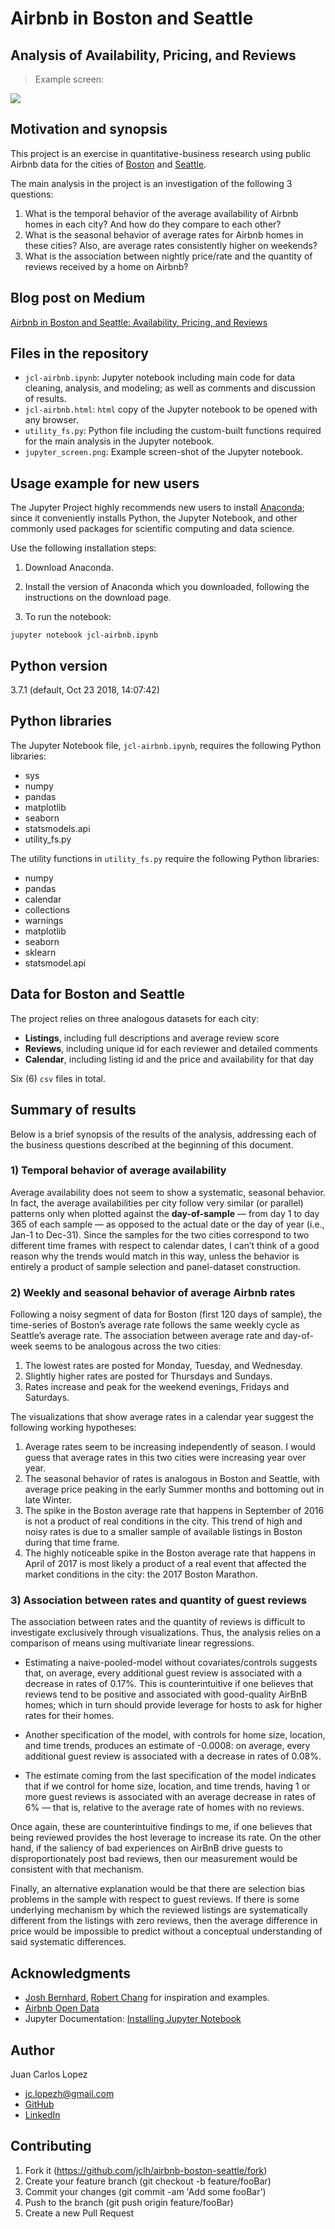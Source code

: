 # Airbnb in Boston and Seattle

## Analysis of Availability, Pricing, and Reviews

> Example screen:

![](jupyter_screen.png)

## Motivation and synopsis

This project is an exercise in quantitative-business research using public Airbnb data for the cities of [Boston](https://www.kaggle.com/airbnb/boston) and [Seattle](https://www.kaggle.com/airbnb/seattle/data). 

The main analysis in the project is an investigation of the following 3 questions:

1. What is the temporal behavior of the average availability of Airbnb homes in each city? And how do they compare to each other?
2. What is the seasonal behavior of average rates for Airbnb homes in these cities? Also, are average rates consistently higher on weekends?
3. What is the association between nightly price/rate and the quantity of reviews received by a home on Airbnb?

## Blog post on Medium 

[Airbnb in Boston and Seattle: Availability, Pricing, and Reviews](https://medium.com/@jcl/airbnb-in-boston-and-seattle-d2a6daf82b11)

## Files in the repository

* `jcl-airbnb.ipynb`:  Jupyter notebook including main code for data cleaning, analysis, and modeling; as well as comments and discussion of results. 
* `jcl-airbnb.html`:  `html` copy of the Jupyter notebook to be opened with any browser. 
* `utility_fs.py`:  Python file including the custom-built functions required for the main analysis in the Jupyter notebook. 
* `jupyter_screen.png`:  Example screen-shot of the Jupyter notebook.

## Usage example for new users

The Jupyter Project highly recommends new users to install [Anaconda](https://www.anaconda.com/distribution/); since it conveniently installs Python, the Jupyter Notebook, and other commonly used packages for scientific computing and data science.

Use the following installation steps:

1. Download Anaconda.

2. Install the version of Anaconda which you downloaded, following the instructions on the download page.

3. To run the notebook:

```
jupyter notebook jcl-airbnb.ipynb
```

## Python version

3.7.1 (default, Oct 23 2018, 14:07:42) 

## Python libraries

The Jupyter Notebook file, `jcl-airbnb.ipynb`,  requires the following Python libraries:
- sys
- numpy
- pandas
- matplotlib
- seaborn
- statsmodels.api
- utility_fs.py

The utility functions in `utility_fs.py` require the following Python libraries:
- numpy
- pandas
- calendar
- collections
- warnings
- matplotlib
- seaborn
- sklearn
- statsmodel.api

## Data for Boston and Seattle

The project relies on three analogous datasets for each city:

* **Listings**, including full descriptions and average review score 
* **Reviews**, including unique id for each reviewer and detailed comments 
* **Calendar**, including listing id and the price and availability for that day

Six (6) `csv` files in total.

## Summary of results

Below is a brief synopsis of the results of the analysis, addressing each of the business questions described at the beginning of this document.

### 1)  Temporal behavior of average availability 

Average availability does not seem to show a systematic, seasonal behavior. In fact, the average availabilities per city follow very similar (or parallel) patterns only when plotted against the **day-of-sample** — from day 1 to day 365 of each sample — as opposed to the actual date or the day of year (i.e., Jan-1 to Dec-31). Since the samples for the two cities correspond to two different time frames with respect to calendar dates, I can’t think of a good reason why the trends would match in this way, unless the behavior is entirely a product of sample selection and panel-dataset construction.

### 2)  Weekly and seasonal behavior of average Airbnb rates 

Following a noisy segment of data for Boston (first 120 days of sample), the time-series of Boston’s average rate follows the same weekly cycle as Seattle’s average rate. The association between average rate and day-of-week seems to be analogous across the two cities:
1. The lowest rates are posted for Monday, Tuesday, and Wednesday.
2. Slightly higher rates are posted for Thursdays and Sundays.
3. Rates increase and peak for the weekend evenings, Fridays and Saturdays.

The visualizations that show average rates in a calendar year suggest the following working hypotheses: 
1. Average rates seem to be increasing independently of season. I would guess that average rates in this two cities were increasing year over year.
2. The seasonal behavior of rates is analogous in Boston and Seattle, with average price peaking in the early Summer months and bottoming out in late Winter.
3. The spike in the Boston average rate that happens in September of 2016 is not a product of real conditions in the city. This trend of high and noisy rates is due to a smaller sample of available listings in Boston during that time frame. 
4. The highly noticeable spike in the Boston average rate that happens in April of 2017 is most likely a product of a real event that affected the market conditions in the city: the 2017 Boston Marathon.

### 3)  Association between rates and quantity of guest reviews 

The association between rates and the quantity of reviews is difficult to investigate exclusively through visualizations. Thus, the analysis relies on a comparison of means using multivariate linear regressions.

* Estimating a naive-pooled-model without covariates/controls suggests that, on average, every additional guest review is associated with a decrease in rates of 0.17%. This is counterintuitive if one believes that reviews tend to be positive and associated with good-quality AirBnB homes; which in turn should provide leverage for hosts to ask for higher rates for their homes.

* Another specification of the model, with controls for home size, location, and time trends, produces an estimate of -0.0008: on average, every additional guest review is associated with a decrease in rates of 0.08%.

* The estimate coming from the last specification of the model indicates that if we control for home size, location, and time trends, having 1 or more guest reviews is associated with an average decrease in rates of 6% — that is, relative to the average rate of homes with no reviews. 

Once again, these are counterintuitive findings to me, if one believes that being reviewed provides the host leverage to increase its rate. On the other hand, if the saliency of bad experiences on AirBnB drive guests to disproportionately post bad reviews, then our measurement would be consistent with that mechanism.

Finally, an alternative explanation would be that there are selection bias problems in the sample with respect to guest reviews. If there is some underlying mechanism by which the reviewed listings are systematically different from the listings with zero reviews, then the average difference in price would be impossible to predict without a conceptual understanding of said systematic differences.

## Acknowledgments

* [Josh Bernhard](https://medium.com/@josh_2774), [Robert Chang](https://medium.com/@rchang) for inspiration and examples.
* [Airbnb Open Data](https://www.kaggle.com/airbnb)
* Jupyter Documentation: [Installing Jupyter Notebook](https://jupyter.readthedocs.io/en/latest/install.html)

## Author

Juan Carlos Lopez

- jc.lopezh@gmail.com
- [GitHub](https://github.com/jclh/)
- [LinkedIn](https://www.linkedin.com/in/jclopezh/)

## Contributing

1. Fork it (https://github.com/jclh/airbnb-boston-seattle/fork)
2. Create your feature branch (git checkout -b feature/fooBar)
3. Commit your changes (git commit -am 'Add some fooBar')
4. Push to the branch (git push origin feature/fooBar)
5. Create a new Pull Request
